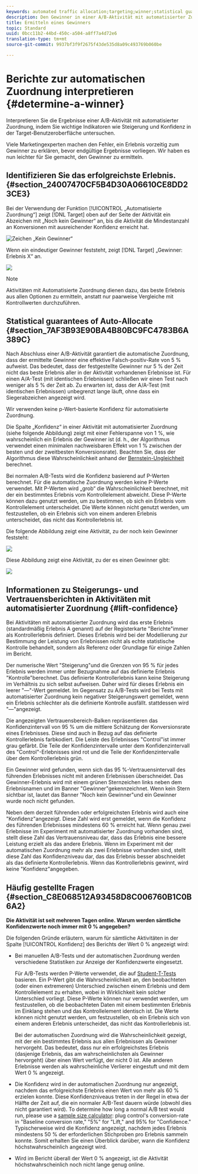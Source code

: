 ```yaml
---
keywords: automated traffic allocation;targeting;winner;statistical guarantee;confidence;determine winner;lift;confidence;default;default experience
description: Den Gewinner in einer A/B-Aktivität mit automatisierter Zuordnung erkennen Sie an Indikatoren in der Target-Benutzeroberfläche.
title: Ermitteln eines Gewinners
topic: Standard
uuid: 0bcc11b2-44bd-450c-a504-a8ff7a4d72e6
translation-type: tm+mt
source-git-commit: 9937bf3f9f2675f43de535d8a09c493769b060be

---
```



# Berichte zur automatischen Zuordnung interpretieren {#determine-a-winner}

Interpretieren Sie die Ergebnisse einer A/B-Aktivität mit automatisierter Zuordnung, indem Sie wichtige Indikatoren wie Steigerung und Konfidenz in der Target-Benutzeroberfläche untersuchen.

Viele Marketingexperten machen den Fehler, ein Erlebnis vorzeitig zum Gewinner zu erklären, bevor endgültige Ergebnisse vorliegen. Wir haben es nun leichter für Sie gemacht, den Gewinner zu ermitteln.

## Identifizieren Sie das erfolgreichste Erlebnis. {#section_24007470CF5B4D30A06610CE8DD23CE3}

Bei der Verwendung der Funktion [!UICONTROL „Automatisierte Zuordnung“] zeigt [!DNL Target] oben auf der Seite der Aktivität ein Abzeichen mit „Noch kein Gewinner“ an, bis die Aktivität die Mindestanzahl an Konversionen mit ausreichender Konfidenz erreicht hat.

![Zeichen „Kein Gewinner“](/help/c-activities/automated-traffic-allocation/assets/no-winner.png)

Wenn ein eindeutiger Gewinner feststeht, zeigt [!DNL Target] „Gewinner: Erlebnis X“ an.

![](assets/auto_traffic_winner.png)

>[!NOTE]
>
>Aktivitäten mit Automatisierte Zuordnung dienen dazu, das beste Erlebnis aus allen Optionen zu ermitteln, anstatt nur paarweise Vergleiche mit Kontrollwerten durchzuführen.

## Statistical guarantees of Auto-Allocate {#section_7AF3B93E90BA4B80BC9FC4783B6A389C}

Nach Abschluss einer A/B-Aktivität garantiert die automatische Zuordnung, dass der ermittelte Gewinner eine effektive Falsch-positiv-Rate von 5 % aufweist. Das bedeutet, dass der festgestellte Gewinner nur 5 % der Zeit nicht das beste Erlebnis aller in der Aktivität vorhandenen Erlebnisse ist. Für einen A/A-Test (mit identischen Erlebnissen) schließen wir einen Test nach weniger als 5 % der Zeit ab. Zu erwarten ist, dass der A/A-Test (mit identischen Erlebnissen) unbegrenzt lange läuft, ohne dass ein Siegerabzeichen angezeigt wird.

Wir verwenden keine p-Wert-basierte Konfidenz für automatisierte Zuordnung.

Die Spalte „Konfidenz“ in einer Aktivität mit automatisierter Zuordnung (siehe folgende Abbildung) zeigt mit einer Fehlerspanne von 1 %, wie wahrscheinlich ein Erlebnis der Gewinner ist (d. h., der Algorithmus verwendet einen minimalen nachweisbaren Effekt von 1 % zwischen der besten und der zweitbesten Konversionsrate). Beachten Sie, dass der Algorithmus diese Wahrscheinlichkeit anhand der [Bernstein-Ungleichheit](https://en.wikipedia.org/wiki/Bernstein_inequalities_(probability_theory)) berechnet.

Bei normalen A/B-Tests wird die Konfidenz basierend auf P-Werten berechnet. Für die automatische Zuordnung werden keine P-Werte verwendet. Mit P-Werten wird „grob“ die Wahrscheinlichkeit berechnet, mit der ein bestimmtes Erlebnis vom Kontrollelement abweicht. Diese P-Werte können dazu genutzt werden, um zu bestimmen, ob sich ein Erlebnis vom Kontrollelement unterscheidet. Die Werte können nicht genutzt werden, um festzustellen, ob ein Erlebnis sich von einem anderen Erlebnis unterscheidet, das nicht das Kontrollerlebnis ist.

Die folgende Abbildung zeigt eine Aktivität, zu der noch kein Gewinner feststeht:

![](assets/no_winner.png)

Diese Abbildung zeigt eine Aktivität, zu der es einen Gewinner gibt:

![](assets/winner_found.png)

## Informationen zu Steigerungs- und Vertrauensberichten in Aktivitäten mit automatisierter Zuordnung {#lift-confidence}

Bei Aktivitäten mit automatisierter Zuordnung wird das erste Erlebnis (standardmäßig Erlebnis A genannt) auf der Registerkarte "Berichte"immer als Kontrollerlebnis definiert. Dieses Erlebnis wird bei der Modellierung zur Bestimmung der Leistung von Erlebnissen nicht als echte statistische Kontrolle behandelt, sondern als Referenz oder Grundlage für einige Zahlen im Bericht.

Der numerische Wert "Steigerung"und die Grenzen von 95 % für jedes Erlebnis werden immer unter Bezugnahme auf das definierte Erlebnis "Kontrolle"berechnet. Das definierte Kontrollerlebnis kann keine Steigerung im Verhältnis zu sich selbst aufweisen. Daher wird für dieses Erlebnis ein leerer "—"-Wert gemeldet. Im Gegensatz zu A/B-Tests wird bei Tests mit automatisierter Zuordnung kein negativer Steigerungswert gemeldet, wenn ein Erlebnis schlechter als die definierte Kontrolle ausfällt. stattdessen wird "—"angezeigt.

Die angezeigten Vertrauensbereich-Balken repräsentieren das Konfidenzintervall von 95 % um die mittlere Schätzung der Konversionsrate eines Erlebnisses. Diese sind auch in Bezug auf das definierte Kontrollerlebnis farbkodiert. Die Leiste des Erlebnisses "Control"ist immer grau gefärbt. Die Teile der Konfidenzintervalle unter dem Konfidenzintervall des "Control"-Erlebnisses sind rot und die Teile der Konfidenzintervalle über dem Kontrollerlebnis grün.

Ein Gewinner wird gefunden, wenn sich das 95 %-Vertrauensintervall des führenden Erlebnisses nicht mit anderen Erlebnissen überschneidet. Das Gewinner-Erlebnis wird mit einem grünen Sternzeichen links neben dem Erlebnisnamen und im Banner "Gewinner"gekennzeichnet. Wenn kein Stern sichtbar ist, lautet das Banner "Noch kein Gewinner"und ein Gewinner wurde noch nicht gefunden.

Neben dem derzeit führenden oder erfolgreichsten Erlebnis wird auch eine "Konfidenz"angezeigt. Diese Zahl wird erst gemeldet, wenn die Konfidenz des führenden Erlebnisses mindestens 60 % erreicht hat. Wenn genau zwei Erlebnisse im Experiment mit automatisierter Zuordnung vorhanden sind, stellt diese Zahl das Vertrauensniveau dar, dass das Erlebnis eine bessere Leistung erzielt als das andere Erlebnis. Wenn im Experiment mit der automatischen Zuordnung mehr als zwei Erlebnisse vorhanden sind, stellt diese Zahl das Konfidenzniveau dar, das das Erlebnis besser abschneidet als das definierte Kontrollerlebnis. Wenn das Kontrollerlebnis gewinnt, wird keine "Konfidenz"angegeben.

## Häufig gestellte Fragen {#section_C8E068512A93458D8C006760B1C0B6A2}

**Die Aktivität ist seit mehreren Tagen online. Warum werden sämtliche Konfidenzwerte noch immer mit 0 % angegeben?**

Die folgenden Gründe erläutern, warum für sämtliche Aktivitäten in der Spalte [!UICONTROL Konfidenz] des Berichts der Wert 0 % angezeigt wird:

* Bei manuellen A/B-Tests und der automatischen Zuordnung werden verschiedene Statistiken zur Anzeige der Konfidenzwerte eingesetzt.

   Für A/B-Tests werden P-Werte verwendet, die auf [Student-T-Tests](https://en.wikipedia.org/wiki/Student%27s_t-test) basieren. Ein P-Wert gibt die Wahrscheinlichkeit an, den beobachteten (oder einen extremeren) Unterschied zwischen einem Erlebnis und dem Kontrollelement zu erhalten, wobei in Wirklichkeit kein solcher Unterschied vorliegt. Diese P-Werte können nur verwendet werden, um festzustellen, ob die beobachteten Daten mit einem bestimmten Erlebnis im Einklang stehen und das Kontrollelement identisch ist. Die Werte können nicht genutzt werden, um festzustellen, ob ein Erlebnis sich von einem anderen Erlebnis unterscheidet, das nicht das Kontrollerlebnis ist.

   Bei der automatischen Zuordnung wird die Wahrscheinlichkeit gezeigt, mit der ein bestimmtes Erlebnis aus allen Erlebnissen als Gewinner hervorgeht. Das bedeutet, dass nur ein erfolgreichstes Erlebnis (dasjenige Erlebnis, das am wahrscheinlichsten als Gewinner hervorgeht) über einen Wert verfügt, der nicht 0 ist. Alle anderen Erlebnisse werden als wahrscheinliche Verlierer eingestuft und mit dem Wert 0 % angezeigt.

* Die Konfidenz wird in der automatischen Zuordnung nur angezeigt, nachdem das erfolgreichste Erlebnis einen Wert von mehr als 60 % erzielen konnte. Diese Konfidenzniveaus treten in der Regel in etwa der Hälfte der Zeit auf, die ein normaler A/B-Test dauern würde (obwohl dies nicht garantiert wird). To determine how long a normal A/B test would run, please use a [sample size calculator](https://docs.adobe.com/content/target-microsite/testcalculator.html): plug control's conversion-rate in "Baseline conversion rate," "5%" for "Lift," and 95% for "Confidence." Typischerweise wird die Konfidenz angezeigt, nachdem jedes Erlebnis mindestens 50 % der erforderlichen Stichproben pro Erlebnis sammeln konnte. Somit erhalten Sie einen Überblick darüber, wann die Konfidenz höchstwahrscheinlich angezeigt wird.
* Wird im Bericht überall der Wert 0 % angezeigt, ist die Aktivität höchstwahrscheinlich noch nicht lange genug online.

